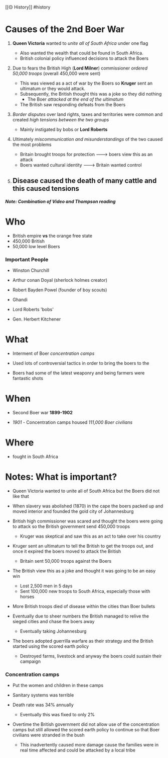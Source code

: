 [[🟡 History]] #history 

# Causes of the 2nd Boer War

1. **Queen Victoria** wanted to *unite all of South Africa* under one flag 
	- Also wanted the wealth that could be found in South Africa. 
	- British colonial policy influenced decisions to attack the Boers 

2. Due to fears the British High (**Lord Milner**) commissioner *ordered 50,000 troops* (overall 450,000 were sent) 
	- This was viewed as a act of war by the Boers so **Kruger** sent an ultimatum or they would attack. 
	- Subsequently, the British thought this was a joke so they did nothing 
		- The Boer *attacked at the end of the ultimatum* 
	- The British saw responding defeats from the Boers 

3. *Border disputes* over land rights, taxes and territories were common and created *high tensions between the two groups* 
	- Mainly instigated by bobs or **Lord Roberts**

4. Ultimately *miscommunication and misunderstandings* of the two caused the most problems
	- Britain brought troops for protection ---> boers view this as an attack 
	- Boers wanted cultural identity ---> Britain wanted control 

5. Disease caused the death of many cattle and this caused tensions
	- 

##### Note: Combination of Video and Thompson reading 

# Who 
- British empire **vs** the orange free state
- 450,000 British 
- 50,000 low level Boers

### Important People 
- Winston Churchill 
- Arthur conan Doyal (sherlock holmes creator)
- Robert Bayden Powel (founder of boy scouts)
- Ghandi 

- Lord Roberts 'bobs' 
- Gen. Herbert Kitchener

# What 
- Interment of Boer *concentration camps* 
- Used lots of controversial tactics in order to bring the boers to the 

- Boers had some of the latest weaponry and being farmers were fantastic shots 

# When 
- Second Boer war **1899-1902**

- *1901* - Concentration camps housed *111,000 Boer civilians* 

# Where 
- fought in South Africa 


# Notes: What is important?
- Queen Victoria wanted to unite all of South Africa but the Boers did not like that 

- When slavery was abolished (1870) in the cape the boers packed up and moved interior and founded the gold city of Johannesburg 

- British high commissioner was scared and thought the boers were going to attack so the British government send 450,000 troops 
	- Kruger was skeptical and saw this as an act to take over his country 

- Kruger sent an ultimatum to tell the British to get the troops out, and once it expired the boers moved to attack the British
	- Britain sent 50,000 troops against the Boers

- The British view this as a joke and thought it was going to be an easy win 
	- Lost 2,500 men in 5 days 
	- Sent 100,000 new troops to South Africa, especially those with horses 

- More British troops died of disease within the cities than Boer bullets 

- Eventually due to sheer numbers the British managed to relive the sieged cities and chase the boers away
	- Eventually taking Johannesburg 

- The boers adopted guerrilla warfare as their strategy and the British started using the scored earth policy 
	- Destroyed farms, livestock and anyway the boers could sustain their campaign

### Concentration camps 
- Put the women and children in these camps 
- Sanitary systems was terrible 
- Death rate was 34% annually 
	- Eventually this was fixed to only 2% 

- Overtime the British government did not allow use of the concentration camps but still allowed the scored earth policy to continue so that Boer civilians were stranded in the bush 
	- This inadvertently caused more damage cause the families were in real time affected and could be attacked by a local tribe 


